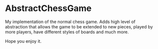 AbstractChessGame
=================

My implementation of the normal chess game. Adds high level of abstraction that
allows the game to be extended to new pieces, played by more players, have different
styles of boards and much more.

Hope you enjoy it.
